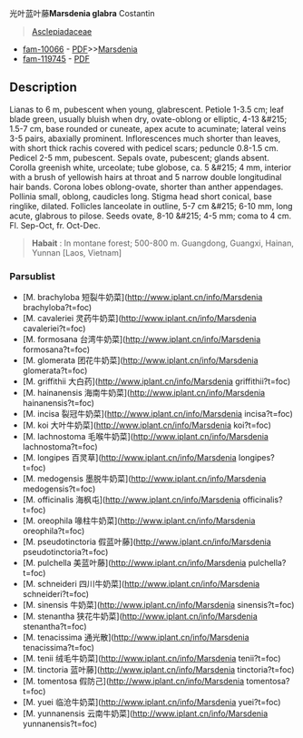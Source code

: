 光叶蓝叶藤**Marsdenia glabra** Costantin

> [Asclepiadaceae](http://www.iplant.cn/info/Asclepiadaceae?t=foc)
* [fam-10066](http://www.iplant.cn/foc/fam/10066) - [PDF](http://www.iplant.cn/foc/pdf/Asclepiadaceae.pdf)>>[Marsdenia](http://www.iplant.cn/info/Marsdenia?t=foc)
* [fam-119745](http://www.iplant.cn/foc/fam/119745) - [PDF](http://www.iplant.cn/foc/pdf/Marsdenia.pdf)
## Description

Lianas to 6 m, pubescent when young, glabrescent. Petiole 1-3.5 cm; leaf blade green, usually bluish when dry, ovate-oblong or elliptic, 4-13 &amp;#215; 1.5-7 cm, base rounded or cuneate, apex acute to acuminate; lateral veins 3-5 pairs, abaxially prominent. Inflorescences much shorter than leaves, with short thick rachis covered with pedicel scars; peduncle 0.8-1.5 cm. Pedicel 2-5 mm, pubescent. Sepals ovate, pubescent; glands absent. Corolla greenish white, urceolate; tube globose, ca. 5 &amp;#215; 4 mm, interior with a brush of yellowish hairs at throat and 5 narrow double longitudinal hair bands. Corona lobes oblong-ovate, shorter than anther appendages. Pollinia small, oblong, caudicles long. Stigma head short conical, base ringlike, dilated. Follicles lanceolate in outline, 5-7 cm &amp;#215; 6-10 mm, long acute, glabrous to pilose. Seeds ovate, 8-10 &amp;#215; 4-5 mm; coma to 4 cm. Fl. Sep-Oct, fr. Oct-Dec.


> **Habait** : 
> In montane forest; 500-800 m. Guangdong, Guangxi, Hainan, Yunnan [Laos, Vietnam]


### Parsublist

* [M.  brachyloba  短裂牛奶菜](http://www.iplant.cn/info/Marsdenia brachyloba?t=foc)
* [M.  cavaleriei  灵药牛奶菜](http://www.iplant.cn/info/Marsdenia cavaleriei?t=foc)
* [M.  formosana  台湾牛奶菜](http://www.iplant.cn/info/Marsdenia formosana?t=foc)
* [M.  glomerata  团花牛奶菜](http://www.iplant.cn/info/Marsdenia glomerata?t=foc)
* [M.  griffithii  大白药](http://www.iplant.cn/info/Marsdenia griffithii?t=foc)
* [M.  hainanensis  海南牛奶菜](http://www.iplant.cn/info/Marsdenia hainanensis?t=foc)
* [M.  incisa  裂冠牛奶菜](http://www.iplant.cn/info/Marsdenia incisa?t=foc)
* [M.  koi  大叶牛奶菜](http://www.iplant.cn/info/Marsdenia koi?t=foc)
* [M.  lachnostoma  毛喉牛奶菜](http://www.iplant.cn/info/Marsdenia lachnostoma?t=foc)
* [M.  longipes  百灵草](http://www.iplant.cn/info/Marsdenia longipes?t=foc)
* [M.  medogensis  墨脱牛奶菜](http://www.iplant.cn/info/Marsdenia medogensis?t=foc)
* [M.  officinalis  海枫屯](http://www.iplant.cn/info/Marsdenia officinalis?t=foc)
* [M.  oreophila  喙柱牛奶菜](http://www.iplant.cn/info/Marsdenia oreophila?t=foc)
* [M.  pseudotinctoria  假蓝叶藤](http://www.iplant.cn/info/Marsdenia pseudotinctoria?t=foc)
* [M.  pulchella  美蓝叶藤](http://www.iplant.cn/info/Marsdenia pulchella?t=foc)
* [M.  schneideri  四川牛奶菜](http://www.iplant.cn/info/Marsdenia schneideri?t=foc)
* [M.  sinensis  牛奶菜](http://www.iplant.cn/info/Marsdenia sinensis?t=foc)
* [M.  stenantha  狭花牛奶菜](http://www.iplant.cn/info/Marsdenia stenantha?t=foc)
* [M.  tenacissima  通光散](http://www.iplant.cn/info/Marsdenia tenacissima?t=foc)
* [M.  tenii  绒毛牛奶菜](http://www.iplant.cn/info/Marsdenia tenii?t=foc)
* [M.  tinctoria  蓝叶藤](http://www.iplant.cn/info/Marsdenia tinctoria?t=foc)
* [M.  tomentosa  假防己](http://www.iplant.cn/info/Marsdenia tomentosa?t=foc)
* [M.  yuei  临沧牛奶菜](http://www.iplant.cn/info/Marsdenia yuei?t=foc)
* [M.  yunnanensis  云南牛奶菜](http://www.iplant.cn/info/Marsdenia yunnanensis?t=foc)
